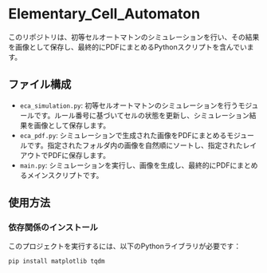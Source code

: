 # Elementary_Cell_Automaton
このリポジトリは、初等セルオートマトンのシミュレーションを行い、その結果を画像として保存し、最終的にPDFにまとめるPythonスクリプトを含んでいます。

## ファイル構成

- `eca_simulation.py`: 初等セルオートマトンのシミュレーションを行うモジュールです。ルール番号に基づいてセルの状態を更新し、シミュレーション結果を画像として保存します。
- `eca_pdf.py`: シミュレーションで生成された画像をPDFにまとめるモジュールです。指定されたフォルダ内の画像を自然順にソートし、指定されたレイアウトでPDFに保存します。
- `main.py`: シミュレーションを実行し、画像を生成し、最終的にPDFにまとめるメインスクリプトです。

## 使用方法

### 依存関係のインストール

このプロジェクトを実行するには、以下のPythonライブラリが必要です：

```bash
pip install matplotlib tqdm
```